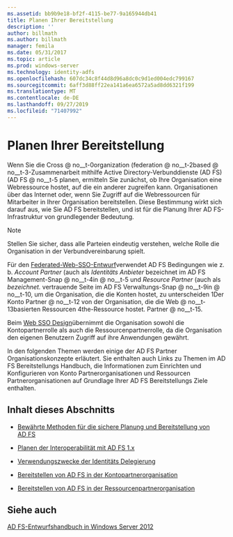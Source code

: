 ```yaml
---
ms.assetid: bb9b9e18-bf2f-4115-be77-9a165944db41
title: Planen Ihrer Bereitstellung
description: ''
author: billmath
ms.author: billmath
manager: femila
ms.date: 05/31/2017
ms.topic: article
ms.prod: windows-server
ms.technology: identity-adfs
ms.openlocfilehash: 607dc34c8f44d8d96a8dc0c9d1ed004edc799167
ms.sourcegitcommit: 6aff3d88ff22ea141a6ea6572a5ad8dd6321f199
ms.translationtype: MT
ms.contentlocale: de-DE
ms.lasthandoff: 09/27/2019
ms.locfileid: "71407992"
---
```

# <a name="planning-your-deployment"></a>Planen Ihrer Bereitstellung

Wenn Sie die Cross @ no__t-0organization \(federation @ no__t-2based @ no__t-3-Zusammenarbeit mithilfe Active Directory-Verbunddienste (AD FS) \(AD FS @ no__t-5 planen, ermitteln Sie zunächst, ob Ihre Organisation eine Webressource hostet, auf die ein anderer zugreifen kann. Organisationen über das Internet oder, wenn Sie Zugriff auf die Webressourcen für Mitarbeiter in Ihrer Organisation bereitstellen. Diese Bestimmung wirkt sich darauf aus, wie Sie AD FS bereitstellen, und ist für die Planung Ihrer AD FS-Infrastruktur von grundlegender Bedeutung.  
  
> [!NOTE]  
> Stellen Sie sicher, dass alle Parteien eindeutig verstehen, welche Rolle die Organisation in der Verbundvereinbarung spielt.  
  
Für den [Federated-Web-SSO-Entwurf](Federated-Web-SSO-Design.md)verwendet AD FS Bedingungen wie z. b. *Account Partner* \(auch als *Identitäts Anbieter* bezeichnet im AD FS Management-Snap @ no__t-4in @ no__t-5 und *Resource Partner* \(auch als *bezeichnet.* vertrauende Seite im AD FS Verwaltungs-Snap @ no__t-9in @ no__t-10, um die Organisation, die die Konten hostet, zu unterscheiden 1Der Konto Partner @ no__t-12 von der Organisation, die die Web @ no__t-13basierten Ressourcen 4the-Ressource hostet. Partner @ no__t-15.  
  
Beim [Web SSO Design](Web-SSO-Design.md)übernimmt die Organisation sowohl die Kontopartnerrolle als auch die Ressourcenpartnerrolle, da die Organisation den eigenen Benutzern Zugriff auf ihre Anwendungen gewährt.  
  
In den folgenden Themen werden einige der AD FS Partner Organisationskonzepte erläutert. Sie enthalten auch Links zu Themen im AD FS Bereitstellungs Handbuch, die Informationen zum Einrichten und Konfigurieren von Konto Partnerorganisationen und Ressourcen Partnerorganisationen auf Grundlage Ihrer AD FS Bereitstellungs Ziele enthalten.  
  
## <a name="in-this-section"></a>Inhalt dieses Abschnitts  
  
-   [Bewährte Methoden für die sichere Planung und Bereitstellung von AD FS](Best-Practices-for-Secure-Planning-and-Deployment-of-AD-FS.md)  
  
-   [Planen der Interoperabilität mit AD FS 1.x](Planning-for-Interoperability-with-AD-FS-1.x.md)  
  
-   [Verwendungszwecke der Identitäts Delegierung](When-to-Use-Identity-Delegation.md)  
  
-   [Bereitstellen von AD FS in der Kontopartnerorganisation](Deploying-AD-FS-in-the-Account-Partner-Organization-2012.md)  
  
-   [Bereitstellen von AD FS in der Ressourcenpartnerorganisation](Deploying-AD-FS-in-the-Resource-Partner-Organization-2012.md)  
  
## <a name="see-also"></a>Siehe auch
[AD FS-Entwurfshandbuch in Windows Server 2012](AD-FS-Design-Guide-in-Windows-Server-2012.md)


